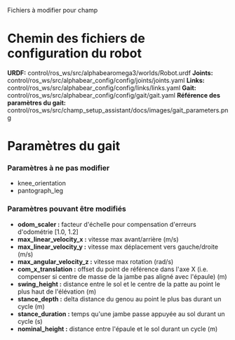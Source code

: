 Fichiers à modifier pour champ

# Chemin des fichiers de configuration du robot

**URDF:** control/ros_ws/src/alphabearomega3/worlds/Robot.urdf
**Joints:** control/ros_ws/src/alphabear_config/config/joints/joints.yaml
**Links:** control/ros_ws/src/alphabear_config/config/links/links.yaml
**Gait:** control/ros_ws/src/alphabear_config/config/gait/gait.yaml
**Référence des paramètres du gait:** control/ros_ws/src/champ_setup_assistant/docs/images/gait_parameters.png

# Paramètres du gait

### Paramètres à ne pas modifier

* knee_orientation
* pantograph_leg

### Paramètres pouvant être modifiés

* **odom_scaler :** facteur d'échelle pour compensation d'erreurs d'odométrie [1.0, 1.2]
* **max_linear_velocity_x :** vitesse max avant/arrière (m/s)
* **max_linear_velocity_y :** vitesse max déplacement vers gauche/droite (m/s)
* **max_angular_velocity_z :** vitesse max rotation (rad/s)
* **com_x_translation :** offset du point de référence dans l'axe X (i.e. compenser si centre de masse de la jambe pas aligné avec l'épaule) (m)
* **swing_height :** distance entre le sol et le centre de la patte au point le plus haut de l'élévation (m)
* **stance_depth :** delta distance du genou au point le plus bas durant un cycle (m)
* **stance_duration :** temps qu'une jambe passe appuyée au sol durant un cycle (s)
* **nominal_height :** distance entre l'épaule et le sol durant un cycle (m)